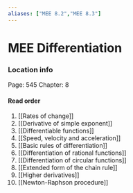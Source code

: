 ```yaml
---
aliases: ["MEE 8.2","MEE 8.3"]
---
```


# MEE Differentiation

### Location info
Page: 545
Chapter: 8

#### Read order

1) [[Rates of change]]
2) [[Derivative of simple exponent]]
3) [[Differentiable functions]]
4) [[Speed, velocity and acceleration]]
5) [[Basic rules of differentiation]]
6) [[Differentiation of rational functions]]
7) [[Differentiation of circular functions]]
8) [[Extended form of the chain rule]]
9) [[Higher derivatives]]
10) [[Newton-Raphson procedure]]